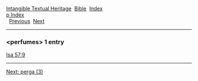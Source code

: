 [Intangible Textual Heritage](../../index)  [Bible](../index) 
[Index](index)   
[p Index](_p_)  
  [Previous](c08403)  [Next](c08405) 

------------------------------------------------------------------------

### &lt;perfumes&gt; 1 entry

[Isa 57:9](../kjv/isa057.htm#009)  

------------------------------------------------------------------------

[Next: perga (3)](c08405)
